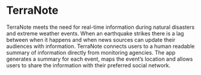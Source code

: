 TerraNote
=========

TerraNote meets the need for real-time information during natural disasters and extreme weather events. When an earthquake strikes there is a lag between when it happens and when news sources can update their audiences with information. TerraNote connects users to a human readable summary of information directly from monitoring agencies. The app generates a summary for each event, maps the event’s location and allows users to share the information with their preferred social network.

